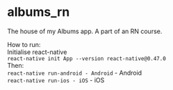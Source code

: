 # albums_rn
The house of my Albums app. A part of an RN course.

How to run:<br />
Initialise react-native<br/>
`react-native init App --version react-native@0.47.0`<br/>
Then:<br/>
`react-native run-android - Android` - Android<br/>
`react-native run-ios - iOS` - iOS<br/>
